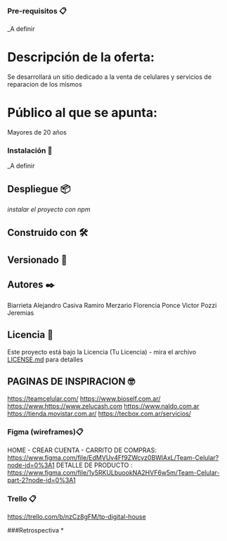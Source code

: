 



### Pre-requisitos 📋

_A definir

# Descripción de la oferta:
 Se desarrollará un sitio dedicado a la venta de celulares y servicios de reparacion de los mismos

# Público al que se apunta:
 Mayores de 20 años

### Instalación 🔧

_A definir


## Despliegue 📦

_instalar el proyecto con npm_

## Construido con 🛠️



## Versionado 📌

## Autores ✒️
Biarrieta Alejandro
Casiva Ramiro
Merzario Florencia
Ponce Victor
Pozzi Jeremias



## Licencia 📄

Este proyecto está bajo la Licencia (Tu Licencia) - mira el archivo [LICENSE.md](LICENSE.md) para detalles

## PAGINAS DE INSPIRACION  🤓
https://teamcelular.com/
https://www.bioself.com.ar/	
https://www.https://www.zelucash.com
https://www.naldo.com.ar
https://tienda.movistar.com.ar/
https://tecbox.com.ar/servicios/

### Figma (wireframes)📋
HOME - CREAR CUENTA - CARRITO DE COMPRAS: https://www.figma.com/file/EdMVUv4Ff9ZWcyz0BWlAxL/Team-Celular?node-id=0%3A1 
DETALLE DE PRODUCTO : https://www.figma.com/file/1y5RKULbuookNA2HVF6w5m/Team-Celular-part-2?node-id=0%3A1


### Trello 📋
https://trello.com/b/nzCz8gFM/tp-digital-house

###Retrospectiva
* 	